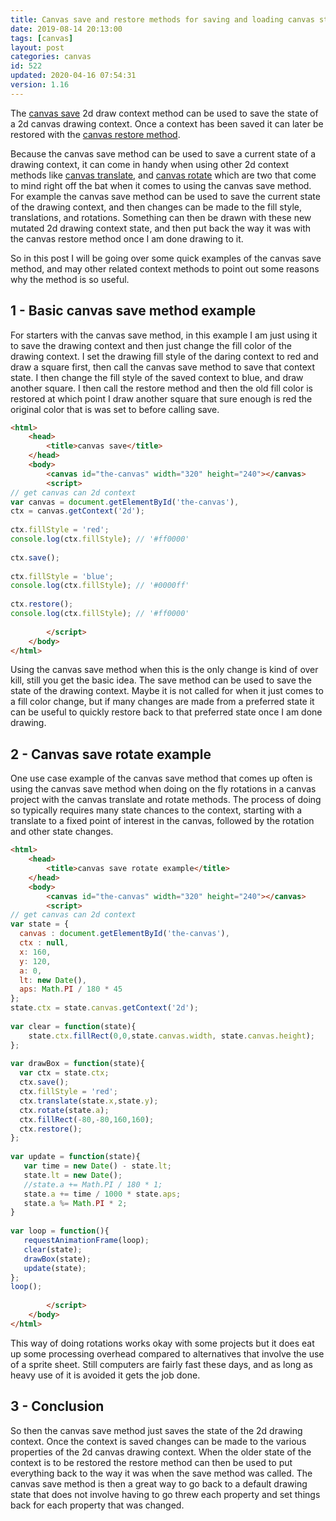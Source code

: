 ```yaml
---
title: Canvas save and restore methods for saving and loading canvas state
date: 2019-08-14 20:13:00
tags: [canvas]
layout: post
categories: canvas
id: 522
updated: 2020-04-16 07:54:31
version: 1.16
---
```


The [canvas save](https://developer.mozilla.org/en-US/docs/Web/API/CanvasRenderingContext2D/save) 2d draw context method can be used to save the state of a 2d canvas drawing context. Once a context has been saved it can later be restored with the [canvas restore method](https://developer.mozilla.org/en-US/docs/Web/API/CanvasRenderingContext2D/restore). 

Because the canvas save method can be used to save a current state of a drawing context, it can come in handy when using other 2d context methods like [canvas translate](/2019/10/09/canvas-translate/), and [canvas rotate](/2019//11/05/canvas-rotate/) which are two that come to mind right off the bat when it comes to using the canvas save method. For example the canvas save method can be used to save the current state of the drawing context, and then changes can be made to the fill style, translations, and rotations. Something can then be drawn with these new mutated 2d drawing context state, and then put back the way it was with the canvas restore method once I am done drawing to it.

So in this post I will be going over some quick examples of the canvas save method, and may other related context methods to point out some reasons why the method is so useful.

<!-- more -->

## 1 - Basic canvas save method example

For starters with the canvas save method, in this example I am just using it to save the drawing context and then just change the fill color of the drawing context. I set the drawing fill style of the daring context to red and draw a square first, then call the canvas save method to save that context state. I then change the fill style of the saved context to blue, and draw another square. I then call the restore method and then the old fill color is restored at which point I draw another square that sure enough is red the original color that is was set to before calling save.

```html
<html>
    <head>
        <title>canvas save</title>
    </head>
    <body>
        <canvas id="the-canvas" width="320" height="240"></canvas>
        <script>
// get canvas can 2d context
var canvas = document.getElementById('the-canvas'),
ctx = canvas.getContext('2d');
 
ctx.fillStyle = 'red';
console.log(ctx.fillStyle); // '#ff0000'
 
ctx.save();
 
ctx.fillStyle = 'blue';
console.log(ctx.fillStyle); // '#0000ff'
 
ctx.restore();
console.log(ctx.fillStyle); // '#ff0000'
 
        </script>
    </body>
</html>
```

Using the canvas save method when this is the only change is kind of over kill, still you get the basic idea. The save method can be used to save the state of the drawing context. Maybe it is not called for when it just comes to a fill color change, but if many changes are made from a preferred state it can be useful to quickly restore back to that preferred state once I am done drawing.

## 2 - Canvas save rotate example

One use case example of the canvas save method that comes up often is using the canvas save method when doing on the fly rotations in a canvas project with the canvas translate and rotate methods. The process of doing so typically requires many state chances to the context, starting with a translate to a fixed point of interest in the canvas, followed by the rotation and other state changes.

```html
<html>
    <head>
        <title>canvas save rotate example</title>
    </head>
    <body>
        <canvas id="the-canvas" width="320" height="240"></canvas>
        <script>
// get canvas can 2d context
var state = {
  canvas : document.getElementById('the-canvas'),
  ctx : null,
  x: 160,
  y: 120,
  a: 0,
  lt: new Date(),
  aps: Math.PI / 180 * 45
};
state.ctx = state.canvas.getContext('2d');
 
var clear = function(state){
    state.ctx.fillRect(0,0,state.canvas.width, state.canvas.height);
};
 
var drawBox = function(state){
  var ctx = state.ctx;
  ctx.save();
  ctx.fillStyle = 'red';
  ctx.translate(state.x,state.y);
  ctx.rotate(state.a);
  ctx.fillRect(-80,-80,160,160);
  ctx.restore();
};
 
var update = function(state){
   var time = new Date() - state.lt;
   state.lt = new Date();
   //state.a += Math.PI / 180 * 1;
   state.a += time / 1000 * state.aps;
   state.a %= Math.PI * 2;
}
 
var loop = function(){
   requestAnimationFrame(loop);
   clear(state);
   drawBox(state);
   update(state);
};
loop();
 
        </script>
    </body>
</html>
```

This way of doing rotations works okay with some projects but it does eat up some processing overhead compared to alternatives that involve the use of a sprite sheet. Still computers are fairly fast these days, and as long as heavy use of it is avoided it gets the job done.

## 3 - Conclusion

So then the canvas save method just saves the state of the 2d drawing context. Once the context is saved changes can be made to the various properties of the 2d canvas drawing context. When the older state of the context is to be restored the restore method can then be used to put everything back to the way it was when the save method was called. The canvas save method is then a great way to go back to a default drawing state that does not involve having to go threw each property and set things back for each property that was changed.
